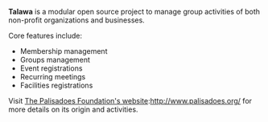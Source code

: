 **Talawa** is a modular open source project to manage group activities of both non-profit organizations and businesses.

Core features include:

- Membership management
- Groups management
- Event registrations
- Recurring meetings
- Facilities registrations

Visit [The Palisadoes Foundation's website](http://www.palisadoes.org/):http://www.palisadoes.org/ for more details on its origin and activities.